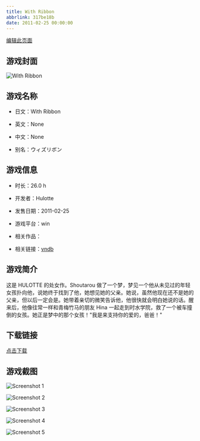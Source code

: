 ```yaml
---
title: With Ribbon
abbrlink: 317be18b
date: 2011-02-25 00:00:00
---
```

[编辑此页面](https://github.com/ACG-3/ADV3-source/blob/main/source/_posts/games/With%20Ribbon.md)

## 游戏封面

![With Ribbon](https://pan.timero.xyz/d/onedrive/img_lib_001/With%20Ribbon_cover.avif)


## 游戏名称

- 日文：With Ribbon
- 英文：None
- 中文：None

- 别名：ウィズリボン


## 游戏信息

- 时长：26.0 h
- 开发者：Hulotte
- 发售日期：2011-02-25
- 游戏平台：win
- 相关作品：

- 相关链接：[vndb](https://vndb.org/v5209)


## 游戏简介

这是 HULOTTE 的处女作。Shoutarou 做了一个梦，梦见一个他从未见过的年轻女孩扑向他，说她终于找到了他，她想见她的父亲。她说，虽然他现在还不是她的父亲，但以后一定会是。她带着亲切的微笑告诉他，他很快就会明白她说的话。醒来后，他像往常一样和青梅竹马的朋友 Hina 一起走到时水学院，救了一个被车撞倒的女孩。她正是梦中的那个女孩！"我是来支持你的爱的，爸爸！"




## 下载链接

[点击下载](https://pan.timero.xyz/onedrive/adv_lib_001/With%20Ribbon)


## 游戏截图


![Screenshot 1](https://pan.timero.xyz/d/onedrive/img_lib_001/With%20Ribbon_Screenshot_1.avif)

![Screenshot 2](https://pan.timero.xyz/d/onedrive/img_lib_001/With%20Ribbon_Screenshot_2.avif)

![Screenshot 3](https://pan.timero.xyz/d/onedrive/img_lib_001/With%20Ribbon_Screenshot_3.avif)

![Screenshot 4](https://pan.timero.xyz/d/onedrive/img_lib_001/With%20Ribbon_Screenshot_4.avif)

![Screenshot 5](https://pan.timero.xyz/d/onedrive/img_lib_001/With%20Ribbon_Screenshot_5.avif)

